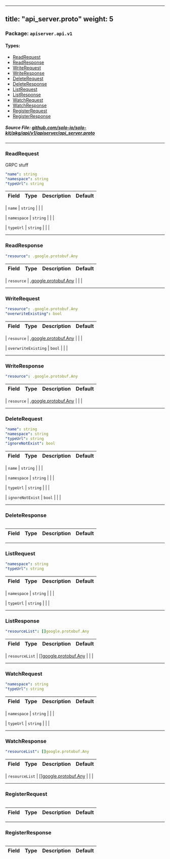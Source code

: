
---
title: "api_server.proto"
weight: 5
---

<!-- Code generated by solo-kit. DO NOT EDIT. -->


### Package: `apiserver.api.v1` 
#### Types:


- [ReadRequest](#readrequest)
- [ReadResponse](#readresponse)
- [WriteRequest](#writerequest)
- [WriteResponse](#writeresponse)
- [DeleteRequest](#deleterequest)
- [DeleteResponse](#deleteresponse)
- [ListRequest](#listrequest)
- [ListResponse](#listresponse)
- [WatchRequest](#watchrequest)
- [WatchResponse](#watchresponse)
- [RegisterRequest](#registerrequest)
- [RegisterResponse](#registerresponse)
  



##### Source File: [github.com/solo-io/solo-kit/pkg/api/v1/apiserver/api_server.proto](https://github.com/solo-io/solo-kit/blob/master/pkg/api/v1/apiserver/api_server.proto)





---
### ReadRequest

 
GRPC stuff

```yaml
"name": string
"namespace": string
"typeUrl": string

```

| Field | Type | Description | Default |
| ----- | ---- | ----------- |----------- | 



| `name` | `string` |   |  |



| `namespace` | `string` |   |  |



| `typeUrl` | `string` |   |  |




---
### ReadResponse



```yaml
"resource": .google.protobuf.Any

```

| Field | Type | Description | Default |
| ----- | ---- | ----------- |----------- | 



| `resource` | [.google.protobuf.Any](https://developers.google.com/protocol-buffers/docs/reference/csharp/class/google/protobuf/well-known-types/any) |   |  |




---
### WriteRequest



```yaml
"resource": .google.protobuf.Any
"overwriteExisting": bool

```

| Field | Type | Description | Default |
| ----- | ---- | ----------- |----------- | 



| `resource` | [.google.protobuf.Any](https://developers.google.com/protocol-buffers/docs/reference/csharp/class/google/protobuf/well-known-types/any) |   |  |



| `overwriteExisting` | `bool` |   |  |




---
### WriteResponse



```yaml
"resource": .google.protobuf.Any

```

| Field | Type | Description | Default |
| ----- | ---- | ----------- |----------- | 



| `resource` | [.google.protobuf.Any](https://developers.google.com/protocol-buffers/docs/reference/csharp/class/google/protobuf/well-known-types/any) |   |  |




---
### DeleteRequest



```yaml
"name": string
"namespace": string
"typeUrl": string
"ignoreNotExist": bool

```

| Field | Type | Description | Default |
| ----- | ---- | ----------- |----------- | 



| `name` | `string` |   |  |



| `namespace` | `string` |   |  |



| `typeUrl` | `string` |   |  |



| `ignoreNotExist` | `bool` |   |  |




---
### DeleteResponse



```yaml

```

| Field | Type | Description | Default |
| ----- | ---- | ----------- |----------- | 




---
### ListRequest



```yaml
"namespace": string
"typeUrl": string

```

| Field | Type | Description | Default |
| ----- | ---- | ----------- |----------- | 



| `namespace` | `string` |   |  |



| `typeUrl` | `string` |   |  |




---
### ListResponse



```yaml
"resourceList": []google.protobuf.Any

```

| Field | Type | Description | Default |
| ----- | ---- | ----------- |----------- | 



| `resourceList` | [[]google.protobuf.Any](../../../../../api/external/google/protobuf/any.proto.sk#any) |   |  |




---
### WatchRequest



```yaml
"namespace": string
"typeUrl": string

```

| Field | Type | Description | Default |
| ----- | ---- | ----------- |----------- | 



| `namespace` | `string` |   |  |



| `typeUrl` | `string` |   |  |




---
### WatchResponse



```yaml
"resourceList": []google.protobuf.Any

```

| Field | Type | Description | Default |
| ----- | ---- | ----------- |----------- | 



| `resourceList` | [[]google.protobuf.Any](../../../../../api/external/google/protobuf/any.proto.sk#any) |   |  |




---
### RegisterRequest



```yaml

```

| Field | Type | Description | Default |
| ----- | ---- | ----------- |----------- | 




---
### RegisterResponse



```yaml

```

| Field | Type | Description | Default |
| ----- | ---- | ----------- |----------- | 





<!-- Start of HubSpot Embed Code -->
<script type="text/javascript" id="hs-script-loader" async defer src="//js.hs-scripts.com/5130874.js"></script>
<!-- End of HubSpot Embed Code -->
